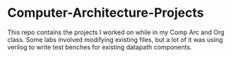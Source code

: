 # Computer-Architecture-Projects

This repo contains the projects I worked on while in my Comp Arc and Org class. Some labs involved modifying existing files, but a lot of it was using verilog to write test benches for existing datapath components.
